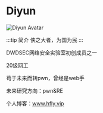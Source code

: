 # Diyun

<img :src="$withBase('/avatars/Diyun.png')" alt="Diyun Avatar">

:::tip 简介
侠之大者，为国为民
:::

DWDSEC网络安全实验室初创成员之一

20级网工

苟于未来而转pwn，曾经是web手

未来研究方向：pwn&RE

个人博客：www.hfly.vip